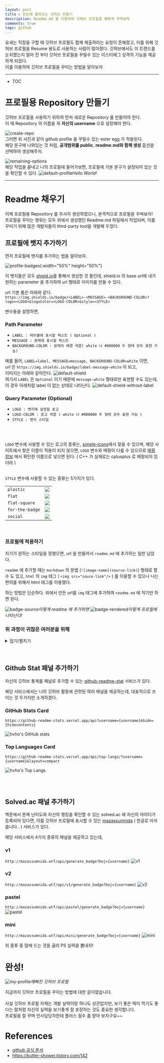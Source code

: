 ```yaml
---
layout: post
title : 한눈에 들어오는 깃허브 만들기
description: Readme.md 를 이용하여 깃허브 프로필을 예쁘게 꾸며보자
comments: true
tags: github
---
```



요새는 직장을 구할 때 깃허브 프로필도 함께 제출하라는 요청이 흔해졌고, 이를 위해 깃허브 프로필을 Resume 용도로 사용하는 사람이 많아졌다. 
깃허브에서도 이 트렌드를 눈치챘는지 얼마 전 부터 깃허브 프로필을 꾸밀수 있는 이스터에그 성격의 기능을 제공하게 되었다.  
이를 이용하여 깃허브 프로필을 꾸미는 방법을 알아보자

---

* TOC

# 프로필용 Repository 만들기
깃허브 프로필을 사용하기 위하여 먼저 새로운 Repository 를 만들어야 한다.  
이 때 Repository 의 이름을 꼭 **자신의 username** 으로 설정해야 한다.

![create-repo](https://user-images.githubusercontent.com/25953981/127731395-1342f5b3-aaba-443c-9590-ff795782d00c.png)
<br>
그러면 위 사진과 같이 github profile 을 꾸밀수 있는 ester egg 가 적용된다.  
해당 문구에 나와있는 것 처럼, **공개범위를 public**, **readme.md와 함께 생성** 옵션을 선택하여 생성해주자.

![remaining-options](https://user-images.githubusercontent.com/25953981/127731498-184b5397-c515-4a98-b86c-d56c8400696c.png)
<br>
해당 작업을 끝내고 나의 프로필에 들어가보면, 프로필에 기본 문구가 설정되어 있는 것을 확인할 수 있다.
![default-profile](https://user-images.githubusercontent.com/25953981/127731544-749a7ece-b6dd-4fc2-8a61-6e44c907e8cf.png)*Hello World!*

---

# Readme 채우기

이제 프로필용 Repository 를 무사히 생성하였으니, 본격적으로 프로필을 꾸며보자!  
프로필을 꾸미는 행위는 모두 위에서 생성했던 Readme.md 파일에서 작업되며, 이를 꾸미기 위해 많은 개발자들이 third-party tool을 개발해 두었다.

## 프로필에 뱃지 추가하기

먼저 프로필에 뱃지를 추가하는 법을 알아보자.

![profile-badges](https://user-images.githubusercontent.com/25953981/127731740-04526635-a799-49f7-aa9b-3f71b45c7955.png){:width="50%" height="50%"}

이 뱃지들은 모두 [shield.io](https://shields.io)를 통해서 생성한 것 들인데,
shield.io 의 base url에 내가 원하는 parameter 을 추가하여 url 형태로 이미지를 만들 수 있다.

url 기본  폼은 아래와 같다.  
`https://img.shields.io/badge/<LABEL>-<MESSAGE>-<BACKGROUND-COLOR>?logo=<LOGO>&logoColor=<LOGO-COLOR>&style=<STYLE>`
  
변수들을 설명하면,


### Path  Parameter

- `LABEL : 레이블에 표시할 텍스트 ( Optional )` 
- `MESSAGE : 본체에 표시할 텍스트`
- `BACKGROUND-COLOR : 본체의 배경 색깔( white 나 #000000 두 형태 모두 표현 가능)`

예를 들어, `LABEL=label, MESSAGE=message, BACKGROUND-COLOR=white` 이면,  
url 은 `https://img.shields.io/badge/label-message-white` 이 되고,  
이미지는 아래와 같아진다.
![default-shield](https://img.shields.io/badge/label-message-white)
<br>
여기서 `LABEL` 은 `Optional` 이기 때문에 `message-white` 형태로만 표현할 수도 있는데, 이 경우 아래처럼 label 이 없는 상태로 나타난다.
![default-shield-without-label](https://img.shields.io/badge/message-white)


### Query Parameter (Optional)

- `LOGO : 뱃지에 설정할 로고`
- `LOGO-COLOR : 로고 색깔 ( white 나 #000000 두 형태 모두 표현 가능 )`
- `STYLE : 뱃지 스타일`
<br>
<br>

`LOGO` 변수에 사용할 수 있는 로고의 종류는, [simple-icons](https://simpleicons.org)에서 찾을 수 있으며, 해당 사이트에서 찾은 이름이 적용이 되지 않으면, `LOGO` 변수와 매핑이 다를 수 있으므로 [매핑 정보](https://github.com/simple-icons/simple-icons/blob/develop/slugs.md) 에서 확인한 이름으로 넣으면 된다. ( C++ 가 실제로는 cplusplus 로 매핑되어 있더라 )
<br>
<br>

`STYLE` 변수에 사용할 수 있는 종류는 5가지가 있다.
<br>
<table>
<tr>
<td><code>plastic</code></td>
<td><img src="https://img.shields.io/badge/label-message-green?style=plastic" 
style="margin: 0 0 0 0;" vertical-align:middle/> </td>
</tr>

<tr>
<td><code>flat</code></td>
<td><img src="https://img.shields.io/badge/label-message-green?style=flat" 
style="margin: 0 0 0 0;" vertical-align:middle/></td>
</tr>

<tr>
<td><code>flat-square</code></td>
<td><img src="https://img.shields.io/badge/label-message-green?style=flat-square" 
style="margin: 0 0 0 0;" vertical-align:middle/></td>
</tr>

<tr>
<td><code>for-the-badge</code></td>
<td><img src="https://img.shields.io/badge/label-message-green?style=for-the-badge" 
style="margin: 0 0 0 0;" vertical-align:middle/></td>
</tr>

<tr>
<td><code>social</code></td>
<td><img src="https://img.shields.io/badge/label-message-green?style=social" 
style="margin: 0 0 0 0;" vertical-align:middle/></td>
</tr>
</table>

<br>

### 프로필에 적용하기
자기가 원하는 스타일을 정했으면, url 을 만들어서 `readme.md` 에 추가하는 일만 남았다. 

`readme` 에 추가할 때는 `markdown` 의 문법 (`![image-name](source-link)`) 형태로 할 수 도 있고, `html` 의 `img` 태그 ( `<img src="souce-link"/>` ) 를 이용할 수 있으나 나는 편의를 위해서 html 태그를 이용했다.

하는 방법은 단순하다. 위에서 만든 url를 `img` 태그에 추가하여 `readme.md` 에 적기만 하면 된다. 

![badge-source](https://user-images.githubusercontent.com/25953981/127733319-ad83bdfb-3244-4a18-afab-f7eea03eb17b.png)*이렇게 readme 에 추가하면*
![badge-rendered](https://user-images.githubusercontent.com/25953981/127733364-8c036fe1-f5e2-4f1d-a35f-6e9b06cb3a4e.png)*이렇게 프로필에 나타난다!*

### 위 과정이 귀찮은 여러분을 위해
<details>
<summary>접기/펼치기</summary>

<table>
<tr>
<td><img src="https://img.shields.io/badge/Rust-000000?style=flat-square&logo=Rust" style="margin: 0 0 0 0;"></td>
<td><code>"https://img.shields.io/badge/Rust-000000?style=flat-square&logo=Rust"</code></td>
</tr>

<tr>
<td><img src="https://img.shields.io/badge/Python-3776AB?style=flat-square&logo=Python&logoColor=white" style="margin: 0 0 0 0;"></td>
<td><code>"https://img.shields.io/badge/Python-3776AB?style=flat-square&logo=Python&logoColor=white"</code></td>
</tr>

<tr>
<td><img src="https://img.shields.io/badge/C++-00599C?style=flat-square&logo=cplusplus&logoColor=white" style="margin: 0 0 0 0;"></td>
<td><code>"https://img.shields.io/badge/C++-00599C?style=flat-square&logo=cplusplus&logoColor=white"</code></td>
</tr>

<tr>
<td><img src="https://img.shields.io/badge/JavaScript-F7DF1E?style=flat-square&logo=JavaScript&logoColor=white" style="margin: 0 0 0 0;"></td>
<td><code>"https://img.shields.io/badge/JavaScript-F7DF1E?style=flat-square&logo=JavaScript&logoColor=white"</code></td>
</tr>

<tr>
<td><img src="https://img.shields.io/badge/TypeScript-3178C6?style=flat-square&logo=TypeScript&logoColor=white" style="margin: 0 0 0 0;"></td>
<td><code>"https://img.shields.io/badge/TypeScript-3178C6?style=flat-square&logo=TypeScript&logoColor=white"</code></td>
</tr>


<tr>
<td><img src="https://img.shields.io/badge/Java-007396?style=flat-square&logo=java&logoColor=white" style="margin: 0 0 0 0;"></td>
<td><code>"https://img.shields.io/badge/Java-007396?style=flat-square&logo=java&logoColor=white"</code></td>
</tr>


<tr>
<td><img src="https://img.shields.io/badge/Go-00ADD8?style=flat-square&logo=Go&logoColor=white" style="margin: 0 0 0 0;"></td>
<td><code>"https://img.shields.io/badge/Go-00ADD8?style=flat-square&logo=Go&logoColor=white"</code></td>
</tr>

<tr>
<td><img src="https://img.shields.io/badge/Docker-2496ED?style=flat-square&logo=Docker&logoColor=white" style="margin: 0 0 0 0;"></td>
<td><code>"https://img.shields.io/badge/Docker-2496ED?style=flat-square&logo=Docker&logoColor=white"</code></td>
</tr>

<tr>
<td><img src="https://img.shields.io/badge/Terraform-7B42BC?style=flat-square&logo=Terraform&logoColor=white" style="margin: 0 0 0 0;"></td>
<td><code>"https://img.shields.io/badge/Terraform-7B42BC?style=flat-square&logo=Terraform&logoColor=white"</code></td>
</tr>

<tr>
<td><img src="https://img.shields.io/badge/Kubernetes-326CE5?style=flat-square&logo=Kubernetes&logoColor=white" style="margin: 0 0 0 0;"></td>
<td><code>"https://img.shields.io/badge/Kubernetes-326CE5?style=flat-square&logo=Kubernetes&logoColor=white"</code></td>
</tr>

<tr>
<td><img src="https://img.shields.io/badge/React-61DAFB?style=flat-square&logo=React&logoColor=white" style="margin: 0 0 0 0;"></td>
<td><code>"https://img.shields.io/badge/React-61DAFB?style=flat-square&logo=React&logoColor=white"</code></td>
</tr>

<tr>
<td><img src="https://img.shields.io/badge/Spring-6DB33F?style=flat-square&logo=Spring&logoColor=white" style="margin: 0 0 0 0;"></td>
<td><code>"https://img.shields.io/badge/Spring-6DB33F?style=flat-square&logo=Spring&logoColor=white</code></td>
</tr>

</table>
</details>

<br>
<br>


## Github Stat 패널 추가하기

자신의 깃허브 통계를 패널로 추가할 수 있는 [github-readme-stat](https://github.com/anuraghazra/github-readme-stats) 서비스가 있다.

해당 서비스에서는 나의 깃허브 활동에 관련된 여러 패널을 제공하는데, 대표적으로 쓰이는 것 두가지만 소개하겠다.

### GitHub Stats Card

`https://github-readme-stats.vercel.app/api?username={username}&hide={hidecontents}`

![hvho's GitHub stats](https://github-readme-stats.vercel.app/api?username=HVHO&hide=contribs,prs)


### Top Languages Card

`https://github-readme-stats.vercel.app/api/top-langs/?username={username}&layout=compact`

![hvho's Top Langs](https://github-readme-stats.vercel.app/api/top-langs/?username=HVHO&layout=compact)


<!-- 이 서비스도 동일하게 url 을 만들어 `img` 태그로 `readme.md` 에 추가하면 된다 -->

<br>
<br>

## Solved.ac 패널 추가하기

백준에서 문제 난이도와 자신의 랭킹을 확인할 수 있는 solved.ac 에 자신의 아이디가 등록되어 있다면,
이를 깃허브 프로필에 표시할 수 있는 [mazassumnida](https://github.com/mazassumnida/mazassumnida?fbclid=IwAR16rjEw6GyKdTVMfxas7t9vlFR5Ah790V9mYuVcVqYKoA_UacXrFIFcISA) ( 한글로 마자씀니다.. ) 서비스가 있다. 

<!-- 이 서비스도 동일하게 url 을 만들어 `img` 태그로 `readme.md` 에 추가하면 된다 -->

해당 서비스에서 4가지 종류의 패널을 제공하고 있는데, 

### v1
`http://mazassumnida.wtf/api/generate_badge?boj={username}`
![v1](http://mazassumnida.wtf/api/generate_badge?boj=hvho1119)

### v2
`http://mazassumnida.wtf/api/v1/generate_badge?boj={username}`
![v2](http://mazassumnida.wtf/api/v2/generate_badge?boj=hvho1119)

### pastel
`http://mazassumnida.wtf/api/pastel/generate_badge?boj={username}`
![pastel](http://mazassumnida.wtf/api/pastel/generate_badge?boj=hvho1119)


### mini
`http://mazassumnida.wtf/api/mini/generate_badge?boj={username}`
![mini](http://mazassumnida.wtf/api/mini/generate_badge?boj=hvho1119)


위 종류 중 맘에 드는 것을 골라 PS 실력을 뽐내자!

# 완성!

![my-profile](https://user-images.githubusercontent.com/25953981/127730857-c6ac82bb-4cb1-4136-8314-10a7630fe09f.png)*예뻐진 깃허브 프로필*

지금까지 깃허브 프로필을 꾸미는 방법에 대한 글이였습니다.
<br>
<br>
사실 깃허브 프로필 자체는 개발 실력이랑 하나도 상관없지만,
보기 좋은 떡이 먹기도 좋다는 말처럼 자신의 실력을 보기좋게 잘 포장하는 것도 중요한 생각합니다.  
프로필을 잘 꾸며 인사담당자한테 플러스 점수 좀 받아 보자구요~~

# References
- [github 공식 문서]("https://docs.github.com/en/github/setting-up-and-managing-your-github-profile/customizing-your-profile/managing-your-profile-readme")
- https://butter-shower.tistory.com/142



